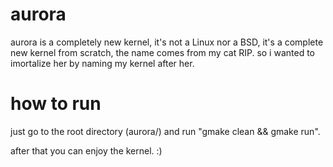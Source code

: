 # aurora
aurora is a completely new kernel, it's not a Linux nor a BSD, it's a complete new kernel from scratch, the name comes from my cat RIP. so i wanted to imortalize her by naming my kernel after her.

# how to run
just go to the root directory (aurora/) and run "gmake clean && gmake run".

after that you can enjoy the kernel. :)
